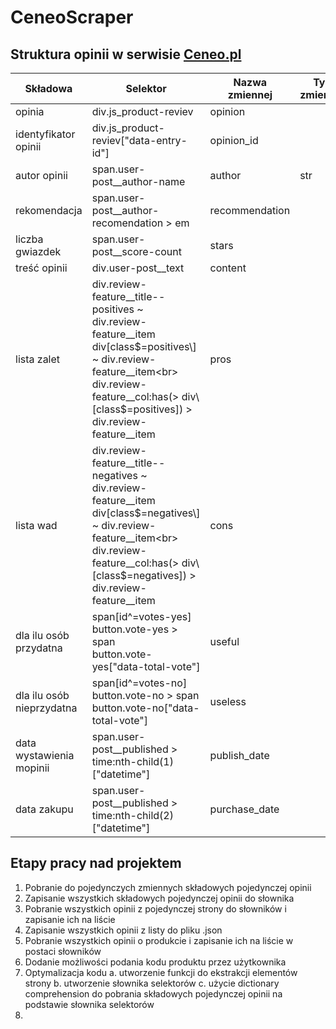 # CeneoScraper

## Struktura opinii w serwisie [Ceneo.pl](https://www.ceneo.pl/)

|Składowa|Selektor|Nazwa zmiennej|Typ zmiennej|
|--------|--------|--------------|------------|
|opinia|div.js_product-reviev|opinion||
|identyfikator opinii|div.js_product-reviev\["data-entry-id"\]|opinion_id||
|autor opinii|span.user-post__author-name|author|str|
|rekomendacja|span.user-post__author-recomendation > em|recommendation||
|liczba gwiazdek|span.user-post__score-count|stars||
|treść opinii|div.user-post__text|content||
|lista zalet|div.review-feature__title--positives ~ div.review-feature__item <br> div\[class$=positives\] ~ div.review-feature__item<br> div.review-feature__col:has(> div\[class$=positives\]) > div.review-feature__item|pros||
|lista wad|div.review-feature__title--negatives ~ div.review-feature__item <br> div\[class$=negatives\] ~ div.review-feature__item<br> div.review-feature__col:has(> div\[class$=negatives\]) > div.review-feature__item|cons||
|dla ilu osób przydatna|span\[id^=votes-yes\]<br>button.vote-yes > span<br>button.vote-yes["data-total-vote"]|useful||
|dla ilu osób nieprzydatna|span\[id^=votes-no\]<br>button.vote-no > span<br>button.vote-no["data-total-vote"]|useless||
|data wystawienia mopinii|span.user-post__published > time:nth-child(1)\["datetime"\]|publish_date||
|data zakupu|span.user-post__published > time:nth-child(2)\["datetime"\]|purchase_date||

## Etapy pracy nad projektem
1. Pobranie do pojedynczych zmiennych składowych pojedynczej opinii
2. Zapisanie wszystkich składowych pojedynczej opinii do słownika
3. Pobranie wszystkich opinii z pojedynczej strony do słowników i zapisanie ich na liście
4. Zapisanie wszystkich opinii z listy do pliku .json
5. Pobranie wszystkich opinii o produkcie i zapisanie ich na liście w postaci słowników
6. Dodanie możliwości podania kodu produktu przez użytkownika 
7. Optymalizacja kodu
    a. utworzenie funkcji do ekstrakcji elementów strony
    b. utworzenie słownika selektorów
    c. użycie dictionary comprehension do pobrania składowych pojedynczej opinii na podstawie słownika selektorów
8. 